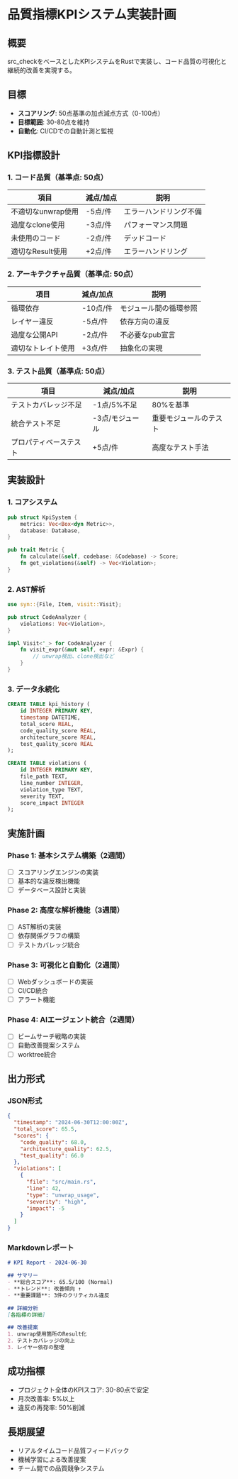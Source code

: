 # 品質指標KPIシステム実装計画

## 概要
src_checkをベースとしたKPIシステムをRustで実装し、コード品質の可視化と継続的改善を実現する。

## 目標
- **スコアリング**: 50点基準の加点減点方式（0-100点）
- **目標範囲**: 30-80点を維持
- **自動化**: CI/CDでの自動計測と監視

## KPI指標設計

### 1. コード品質（基準点: 50点）
| 項目 | 減点/加点 | 説明 |
|------|-----------|------|
| 不適切なunwrap使用 | -5点/件 | エラーハンドリング不備 |
| 過度なclone使用 | -3点/件 | パフォーマンス問題 |
| 未使用のコード | -2点/件 | デッドコード |
| 適切なResult使用 | +2点/件 | エラーハンドリング |

### 2. アーキテクチャ品質（基準点: 50点）
| 項目 | 減点/加点 | 説明 |
|------|-----------|------|
| 循環依存 | -10点/件 | モジュール間の循環参照 |
| レイヤー違反 | -5点/件 | 依存方向の違反 |
| 過度な公開API | -2点/件 | 不必要なpub宣言 |
| 適切なトレイト使用 | +3点/件 | 抽象化の実現 |

### 3. テスト品質（基準点: 50点）
| 項目 | 減点/加点 | 説明 |
|------|-----------|------|
| テストカバレッジ不足 | -1点/5%不足 | 80%を基準 |
| 統合テスト不足 | -3点/モジュール | 重要モジュールのテスト |
| プロパティベーステスト | +5点/件 | 高度なテスト手法 |

## 実装設計

### 1. コアシステム
```rust
pub struct KpiSystem {
    metrics: Vec<Box<dyn Metric>>,
    database: Database,
}

pub trait Metric {
    fn calculate(&self, codebase: &Codebase) -> Score;
    fn get_violations(&self) -> Vec<Violation>;
}
```

### 2. AST解析
```rust
use syn::{File, Item, visit::Visit};

pub struct CodeAnalyzer {
    violations: Vec<Violation>,
}

impl Visit<'_> for CodeAnalyzer {
    fn visit_expr(&mut self, expr: &Expr) {
        // unwrap検出、clone検出など
    }
}
```

### 3. データ永続化
```sql
CREATE TABLE kpi_history (
    id INTEGER PRIMARY KEY,
    timestamp DATETIME,
    total_score REAL,
    code_quality_score REAL,
    architecture_score REAL,
    test_quality_score REAL
);

CREATE TABLE violations (
    id INTEGER PRIMARY KEY,
    file_path TEXT,
    line_number INTEGER,
    violation_type TEXT,
    severity TEXT,
    score_impact INTEGER
);
```

## 実施計画

### Phase 1: 基本システム構築（2週間）
- [ ] スコアリングエンジンの実装
- [ ] 基本的な違反検出機能
- [ ] データベース設計と実装

### Phase 2: 高度な解析機能（3週間）
- [ ] AST解析の実装
- [ ] 依存関係グラフの構築
- [ ] テストカバレッジ統合

### Phase 3: 可視化と自動化（2週間）
- [ ] Webダッシュボードの実装
- [ ] CI/CD統合
- [ ] アラート機能

### Phase 4: AIエージェント統合（2週間）
- [ ] ビームサーチ戦略の実装
- [ ] 自動改善提案システム
- [ ] worktree統合

## 出力形式

### JSON形式
```json
{
  "timestamp": "2024-06-30T12:00:00Z",
  "total_score": 65.5,
  "scores": {
    "code_quality": 68.0,
    "architecture_quality": 62.5,
    "test_quality": 66.0
  },
  "violations": [
    {
      "file": "src/main.rs",
      "line": 42,
      "type": "unwrap_usage",
      "severity": "high",
      "impact": -5
    }
  ]
}
```

### Markdownレポート
```markdown
# KPI Report - 2024-06-30

## サマリー
- **総合スコア**: 65.5/100 (Normal)
- **トレンド**: 改善傾向 ↑
- **重要課題**: 3件のクリティカル違反

## 詳細分析
[各指標の詳細]

## 改善提案
1. unwrap使用箇所のResult化
2. テストカバレッジの向上
3. レイヤー依存の整理
```

## 成功指標
- プロジェクト全体のKPIスコア: 30-80点で安定
- 月次改善率: 5%以上
- 違反の再発率: 50%削減

## 長期展望
- リアルタイムコード品質フィードバック
- 機械学習による改善提案
- チーム間での品質競争システム